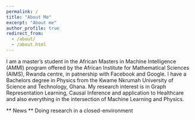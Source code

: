 ```yaml
---
permalink: /
title: "About Me"
excerpt: "About me"
author_profile: true
redirect_from: 
  - /about/
  - /about.html
---
```


I am a master’s student in the African Masters in Machine Intelligence (AMMI) program offered by the African Institute for Mathematical Sciences (AIMS), Rwanda centre, in patnership with Facebook and Google. I have a Bachelors degree in Physics from the Kwame Nkrumah University of Science and Technology, Ghana. My research interest is in Graph Representation Learning, Causal Inference and application to Healthcare and also everything in the intersection of Machine Learning and Physics.

** News **
Doing research in a closed-environment
